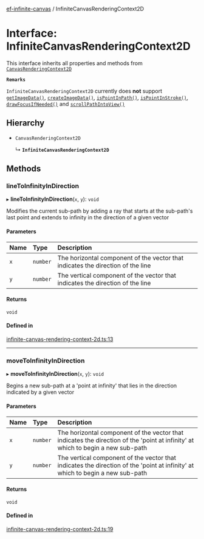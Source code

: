 [ef-infinite-canvas](api/README.md) / InfiniteCanvasRenderingContext2D

# Interface: InfiniteCanvasRenderingContext2D

This interface inherits all properties and methods from [`CanvasRenderingContext2D`](https://developer.mozilla.org/en-US/docs/Web/API/CanvasRenderingContext2D)

**`Remarks`**

`InfiniteCanvasRenderingContext2D` currently does **not** support [`getImageData()`](https://developer.mozilla.org/en-US/docs/Web/API/CanvasRenderingContext2D/getImageData), [`createImageData()`](https://developer.mozilla.org/en-US/docs/Web/API/CanvasRenderingContext2D/createImageData), [`isPointInPath()`](https://developer.mozilla.org/en-US/docs/Web/API/CanvasRenderingContext2D/isPointInPath), [`isPointInStroke()`](https://developer.mozilla.org/en-US/docs/Web/API/CanvasRenderingContext2D/isPointInStroke), [`drawFocusIfNeeded()`](https://developer.mozilla.org/en-US/docs/Web/API/CanvasRenderingContext2D/drawFocusIfNeeded) and [`scrollPathIntoView()`](https://developer.mozilla.org/en-US/docs/Web/API/CanvasRenderingContext2D/scrollPathIntoView)

## Hierarchy

- `CanvasRenderingContext2D`

  ↳ **`InfiniteCanvasRenderingContext2D`**

## Methods

### lineToInfinityInDirection

▸ **lineToInfinityInDirection**(`x`, `y`): `void`

Modifies the current sub-path by adding a ray that starts at the sub-path's last point and extends to infinity in the direction of a given vector

#### Parameters

| Name | Type | Description |
| :------ | :------ | :------ |
| `x` | `number` | The horizontal component of the vector that indicates the direction of the line |
| `y` | `number` | The vertical component of the vector that indicates the direction of the line |

#### Returns

`void`

#### Defined in

[infinite-canvas-rendering-context-2d.ts:13](https://github.com/emilefokkema/infinite-canvas/blob/65104bb/src/api-surface/infinite-canvas-rendering-context-2d.ts#L13)

___

### moveToInfinityInDirection

▸ **moveToInfinityInDirection**(`x`, `y`): `void`

Begins a new sub-path at a 'point at infinity' that lies in the direction indicated by a given vector

#### Parameters

| Name | Type | Description |
| :------ | :------ | :------ |
| `x` | `number` | The horizontal component of the vector that indicates the direction of the 'point at infinity' at which to begin a new sub-path |
| `y` | `number` | The vertical component of the vector that indicates the direction of the 'point at infinity' at which to begin a new sub-path |

#### Returns

`void`

#### Defined in

[infinite-canvas-rendering-context-2d.ts:19](https://github.com/emilefokkema/infinite-canvas/blob/65104bb/src/api-surface/infinite-canvas-rendering-context-2d.ts#L19)
